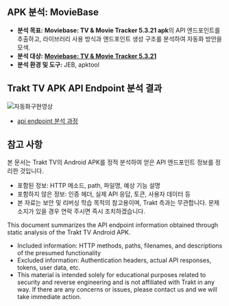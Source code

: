 ## APK 분석: MovieBase
- **분석 목표:** **Moviebase: TV & Movie Tracker 5.3.21 apk**의 API 엔드포인트를 추출하고, 라이브러리 사용 방식과 엔드포인트 생성 구조를 분석하여 자동화 방안을 모색.
- **분석 대상:** [**Moviebase: TV & Movie Tracker 5.3.21**](https://www.apkmirror.com/apk/chris-krueger/moviebase-manage-movies-tv-shows/moviebase-tv-movie-tracker-5-3-21-release/)
- **분석 환경 및 도구:** JEB, apktool

## Trakt TV APK API Endpoint 분석 결과
![자동화구현영상](https://github.com/user-attachments/assets/ad486de6-a742-422b-a858-a391d435ea86)
- [api endpoint 분석 과정]()

## 참고 사항
본 문서는 Trakt TV의 Android APK를 정적 분석하여 얻은 API 엔드포인트 정보를 정리한 것입니다.
- 포함된 정보: HTTP 메소드, path, 파일명, 예상 기능 설명
- 포함하지 않은 정보: 인증 헤더, 실제 API 응답, 토큰, 사용자 데이터 등
- 본 자료는 보안 및 리버싱 학습 목적의 참고용이며, Trakt 측과는 무관합니다.
문제 소지가 있을 경우 연락 주시면 즉시 조치하겠습니다.

This document summarizes the API endpoint information obtained through static analysis of the Trakt TV Android APK.
- Included information: HTTP methods, paths, filenames, and descriptions of the presumed functionality
- Excluded information: Authentication headers, actual API responses, tokens, user data, etc.
- This material is intended solely for educational purposes related to security and reverse engineering and is not affiliated with Trakt in any way.
If there are any concerns or issues, please contact us and we will take immediate action.

